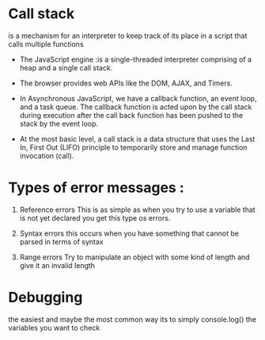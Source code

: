 # Call stack 
 is a mechanism for an interpreter to keep track of its place in a script that calls multiple functions 


 * The JavaScript engine :is a single-threaded interpreter comprising of a heap and a single call stack. 
 
 * The browser provides web APIs like the DOM, AJAX, and Timers.

 * In Asynchronous JavaScript, we have a callback function, an event loop, and a task queue. The callback function is acted upon by the call stack during execution after the call back function has been pushed to the stack by the event loop.


 * At the most basic level, a call stack is a data structure that uses the Last In, First Out (LIFO) principle to temporarily store and manage function invocation (call).

 # Types of error messages :

 1. Reference errors
This is as simple as when you try to use a variable that is not yet declared you get this type os errors.


1. Syntax errors
 this occurs when you have something that cannot be parsed in terms of syntax



 1. Range errors
Try to manipulate an object with some kind of length and give it an invalid length 


# Debugging 
 the easiest and maybe the most common way its to simply console.log() the variables you want to check 

 